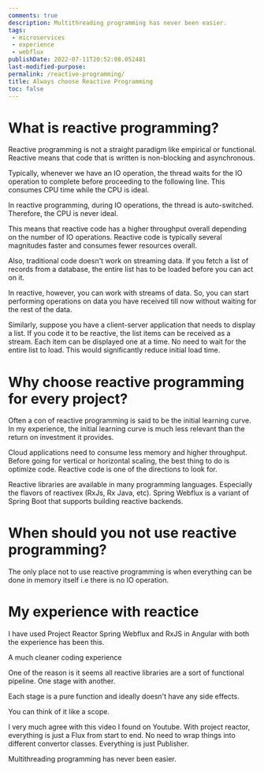 ```yaml
---
comments: true
description: Multithreading programming has never been easier.
tags:
 - microservices
 - experience
 - webflux
publishDate: 2022-07-11T20:52:08.052481
last-modified-purpose:
permalink: /reactive-programming/
title: Always choose Reactive Programming
toc: false
---
```


# What is reactive programming?

Reactive programming is not a straight paradigm like empirical or functional. Reactive means that code that is written is non-blocking and asynchronous.

Typically, whenever we have an IO operation, the thread waits for the IO operation to complete before proceeding to the following line. This consumes CPU time while the CPU is ideal.

In reactive programming, during IO operations, the thread is auto-switched. Therefore, the CPU is never ideal.

This means that reactive code has a higher throughput overall depending on the number of IO operations. Reactive code is typically several magnitudes faster and consumes fewer resources overall.

Also, traditional code doesn't work on streaming data. If you fetch a list of records from a database, the entire list has to be loaded before you can act on it. 

In reactive, however, you can work with streams of data. So, you can start performing operations on data you have received till now without waiting for the rest of the data.

Similarly, suppose you have a client-server application that needs to display a list. If you code it to be reactive, the list items can be received as a stream. Each item can be displayed one at a time. No need to wait for the entire list to load. This would significantly reduce initial load time.

# Why choose reactive programming for every project?

Often a con of reactive programming is said to be the initial learning curve. In my experience, the initial learning curve is much less relevant than the return on investment it provides.

Cloud applications need to consume less memory and higher throughput. Before going for vertical or horizontal scaling, the best thing to do is optimize code. Reactive code is one of the directions to look for.

Reactive libraries are available in many programming languages. Especially the flavors of reactivex (RxJs, Rx Java, etc). Spring Webflux is a variant of Spring Boot that supports building reactive backends.

# When should you not use reactive programming?

The only place not to use reactive programming is when everything can be done in memory itself i.e there is no IO operation.

# My experience with reactice

I have used Project Reactor Spring Webflux and RxJS in Angular with both the experience has been this.

A much cleaner coding experience

One of the reason is it seems all reactive libraries are a sort of functional pipeline. One stage with another. 

Each stage is a pure function and ideally doesn't have any side effects. 

You can think of it like a scope.

I very much agree with this video I found on Youtube. With project reactor, everything is just a Flux from start to end. No need to wrap things into different convertor classes. Everything is just Publisher.

Multithreading programming has never been easier. 